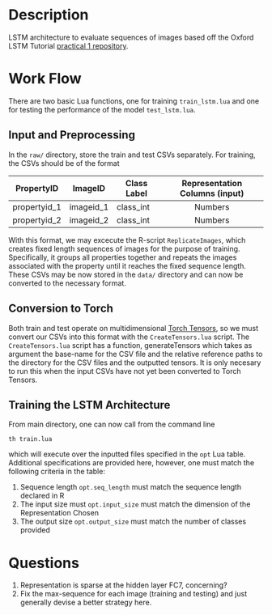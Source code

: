 # Description
LSTM architecture to evaluate sequences of images based off the Oxford LSTM Tutorial [practical 1 repository](https://github.com/oxford-cs-ml-2015/practical1).

# Work Flow
There are two basic Lua functions, one for training `train_lstm.lua` and one for testing the performance of the model `test_lstm.lua`.    

## Input and Preprocessing 
In the `raw/` directory, store the train and test CSVs separately.  For training, the CSVs should be of the format 

| PropertyID    | ImageID     | Class Label |  Representation Columns (input) |
| ------------- |-------------| ------------| :------------------------------:|
| propertyid_1  | imageid_1   |  class_int  |              Numbers            |
| propertyid_2  | imageid_2   |  class_int  |              Numbers            |

With this format, we may excecute the R-script `ReplicateImages`, which creates fixed length sequences of images for the purpose of training.  Specifically, it groups all properties together and repeats the images associated with the property until it reaches the fixed sequence length.  These CSVs may be now stored in the `data/` directory and can now be converted to the necessary format.

## Conversion to Torch 
Both train and test operate on multidimensional [Torch Tensors](https://github.com/torch/torch7/blob/master/doc/tensor.md), so we must convert our CSVs into this format with the `CreateTensors.lua` script.  The `CreateTensors.lua` script has a function, generateTensors which takes as argument the base-name for the CSV file and the relative reference paths to the directory for the CSV files and the outputted tensors.  It is only necesary to run this when the input CSVs have not yet been converted to Torch Tensors.  

## Training the LSTM Architecture
From main directory, one can now call from the command line

```
th train.lua
```

which will execute over the inputted files specified in the `opt` Lua table.  Additional specifications are provided here, however, one must match the following criteria in the table:

1.  Sequence length `opt.seq_length` must match the sequence length declared in R
2.  The input size must `opt.input_size` must match the dimension of the Representation Chosen
3.  The output size `opt.output_size` must match the number of classes provided

# Questions
1.  Representation is sparse at the hidden layer FC7, concerning?
2.  Fix the max-sequence for each image (training and testing) and just generally devise a better strategy here.
